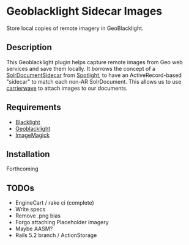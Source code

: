 # Geoblacklight Sidecar Images
Store local copies of remote imagery in GeoBlacklight.

## Description
This Geoblacklight plugin helps capture remote images from Geo web services and save them locally. It borrows the concept of a [SolrDocumentSidecar](https://github.com/projectblacklight/spotlight/blob/master/app/models/spotlight/solr_document_sidecar.rb) from [Spotlight](https://github.com/projectblacklight/spotlight), to have an ActiveRecord-based "sidecar" to match each non-AR SolrDocument. This allows us to use [carrierwave](https://github.com/carrierwaveuploader/carrierwave) to attach images to our documents.

## Requirements

* [Blacklight](https://github.com/projectblacklight/blacklight/)
* [Geoblacklight](https://github.com/geoblacklight/geoblacklight)
* [ImageMagick](https://github.com/ImageMagick/ImageMagick)

## Installation

Forthcoming

## TODOs

* EngineCart / rake ci (complete)
* Write specs
* Remove .png bias
* Forgo attaching Placeholder imagery
* Maybe AASM?
* Rails 5.2 branch / ActionStorage
